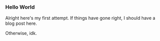 ### Hello World

Alright here's my first attempt. If things have gone right, I should have a blog post here.

Otherwise, idk.
